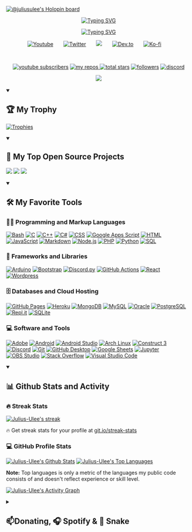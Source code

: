 <p><a href="https://holopin.io/@juliusulee"><img src="https://holopin.me/juliusulee" alt="@juliusulee&#39;s Holopin board"></a></p>

<p align="center">
  <a href="https://git.io/typing-svg"><img src="https://readme-typing-svg.demolab.com?font=Fira+Code&weight=440&size=22&pause=1000&color=F75C7E&center=true&vCenter=true&repeat=false&width=435&lines=Julius+Ulee" alt="Typing SVG" /></a>
</p>

<p align="center">
  <a href="https://git.io/typing-svg"><img src="https://readme-typing-svg.demolab.com?font=Fira+Code&weight=440&size=22&pause=1000&color=F75C7E&center=true&width=435&lines=Always+learning+new+things;Experienced+UI%2FUX+Designer;Open-Source+Developer+" alt="Typing SVG" /></a>
  
  <!-- Social icons section -->
<p align="center">
  <a href="https://www.youtube.com/@juliusulee"><img width="32px" alt="Youtube" title="Youtube" src="https://i.imgur.com/qiXu7b2.png"/></a>
  &#8287;&#8287;&#8287;&#8287;&#8287;
  <a href="https://twitter.com/mas_ulee"><img width="32px" alt="Twitter" title="Twitter" src="https://i.imgur.com/OXZM1L6.png"/></a>
  &#8287;&#8287;&#8287;&#8287;&#8287;
  <a href="https://discord.gg/VzUR95y" alt="Discord" title="Discord Server"><img width="32px" src="https://i.imgur.com/OViZO8J.png"/></a>
  &#8287;&#8287;&#8287;&#8287;&#8287;
  <a href="https://dev.to/juliusulee"><img width="32px" alt="Dev.to" title="DenverCoder1 Dev.to" src="https://i.imgur.com/mVm29vK.png"></a>
  &#8287;&#8287;&#8287;&#8287;&#8287;
  <a href="https://ko-fi.com/juliusule"><img width="32px" alt="Ko-fi" title="Buy me a coffee" src="https://i.imgur.com/PpLeD3K.png"/></a>
  &#8287;&#8287;&#8287;&#8287;&#8287;
</p>

<br/>

<!-- Social badges section -->
<!-- Badges with custom icons - https://github.com/DenverCoder1/custom-icon-badges -->
<!-- View counter - https://github.com/DenverCoder1/Simple-View-Counter -->
<p align="center">
  <a href="https://www.youtube.com/@JuliusUlee?sub_confirmation=1">
    <img alt="youtube subscribers" title="Subscribe to my YouTube channel" src="https://custom-icon-badges.demolab.com/badge/-Subscribe-red?style=for-the-badge&logo=video&logoColor=white"/></a>
  <a href="https://github.com/Julius-Ulee?tab=repositories">
    <img alt="my repos" title="My Repos" src="https://custom-icon-badges.demolab.com/badge/-My%20Repos-FFBF00?style=for-the-badge&logoColor=white&logo=repo">
    <img alt="total stars" title="Total stars on GitHub" src="https://custom-icon-badges.demolab.com/github/stars/Julius-Ulee?color=55960c&style=for-the-badge&labelColor=488207&logo=star"/></a>
  <a href="https://github.com/Julius-Ulee?tab=followers">
    <img alt="followers" title="Follow me on Github" src="https://custom-icon-badges.demolab.com/github/followers/Julius-Ulee?color=236ad3&labelColor=1155ba&style=for-the-badge&logo=person-add&label=Follow&logoColor=white"/></a>
  <a href="https://discord.gg/VzUR95y">
    <img alt="discord" title="Discord Server" src="https://custom-icon-badges.demolab.com/discord/706339390053416981?color=BF40BF&labelColor=800080&style=for-the-badge&logo=comments&label=discord&logoColor=white"/></a>
</p>

<p align="center">
  <img src="https://spotify-github-profile.vercel.app/api/view?uid=313w7gwusryjcgatpheimipv3fqu&cover_image=true&theme=default&show_offline=true&background_color=121212&bar_color=53b14f&bar_color_cover=true)](https://github.com/kittinan/spotify-github-profile">
</p>

<details open> 
<summary><h2>🏆 My Trophy</h2></summary>
  
  [![Trophies](https://github-profile-trophy.vercel.app/?username=Julius-Ulee&theme=onedark&row=1)](https://github.com/Julius-Ulee)
  
</details> 

  <details open> 
  <summary><h2>📘 My Top Open Source Projects</h2></summary>

  <!-- Repo info cards - https://github.com/anuraghazra/github-readme-stats -->
  <!-- Small repo cards (fork) - https://github.com/DenverCoder1/github-readme-stats -->
  <p align="left">
    <a href="https://github.com/Julius-Ulee/AmeliaBot-Discord">
 <img width="278" src="https://github-readme-stats.vercel.app/api/pin/?username=Julius-Ulee&repo=AmeliaBot-Discord&theme=react&bg_color=1F222E&title_color=F85D7F&hide_border=true&icon_color=F8D866&show_icons=false" /></a>
    <a href="https://github.com/Julius-Ulee/WhatsApp-OpenAI">
 <img width="278" src="https://github-readme-stats.vercel.app/api/pin/?username=Julius-Ulee&repo=WhatsApp-OpenAI&theme=react&bg_color=1F222E&title_color=F85D7F&hide_border=true&icon_color=F8D866&show_icons=false" /></a> 
    <a href="https://github.com/Julius-Ulee/Discord-Online-Voice">
 <img width="278" src="https://github-readme-stats.vercel.app/api/pin/?username=Julius-Ulee&repo=Discord-Online-Voice&theme=react&bg_color=1F222E&title_color=F85D7F&hide_border=true&icon_color=F8D866&show_icons=false" /></a> 
</details>
  
  <details open> 
  <summary><h2>🛠️ My Favorite Tools</h2></summary>
  <!-- Some badges are from https://github.com/Ileriayo/markdown-badges -->

  <h3>👨‍💻 Programming and Markup Languages</h3>

  <p>
      <a href="https://github.com/search?q=user%3ADenverCoder1+language%3Abash"><img alt="Bash" src="https://img.shields.io/badge/Bash-121011.svg?logo=gnu-bash&logoColor=white"></a>
      <a href="https://github.com/search?q=user%3ADenverCoder1+language%3Ac"><img alt="C" src="https://custom-icon-badges.demolab.com/badge/C-03599C.svg?logo=c-in-hexagon&logoColor=white"></a>
      <a href="https://github.com/search?q=user%3ADenverCoder1+language%3Acpp"><img alt="C++" src="https://custom-icon-badges.demolab.com/badge/C++-9C033A.svg?logo=cpp2&logoColor=white"></a>
      <a href="https://github.com/search?q=user%3ADenverCoder1+language%3Acsharp"><img alt="C#" src="https://custom-icon-badges.demolab.com/badge/C%23-68217A.svg?logo=cs2&logoColor=white"></a>
      <a href="https://github.com/search?q=user%3ADenverCoder1+language%3Acss"><img alt="CSS" src="https://img.shields.io/badge/CSS-1572B6.svg?logo=css3&logoColor=white"></a>
      <a href="https://github.com/search?q=user%3ADenverCoder1+language%3Ags"><img alt="Google Apps Script" src="https://custom-icon-badges.demolab.com/badge/Google%20Apps%20Script-02569B.svg?logo=gs&logoColor=white"></a>
      <a href="https://github.com/search?q=user%3ADenverCoder1+language%3Ahtml"><img alt="HTML" src="https://img.shields.io/badge/HTML-E34F26.svg?logo=html5&logoColor=white"></a>
      <a href="https://github.com/search?q=user%3ADenverCoder1+language%3Ajavascript"><img alt="JavaScript" src="https://img.shields.io/badge/JavaScript-F7DF1E.svg?logo=javascript&logoColor=black"></a>
      <a href="https://github.com/search?q=user%3ADenverCoder1+language%3Amarkdown"><img alt="Markdown" src="https://img.shields.io/badge/Markdown-000000.svg?logo=markdown&logoColor=white"></a>
      <a href="https://github.com/search?q=user%3ADenverCoder1+language%3Ajavascript"><img alt="Node.js" src="https://img.shields.io/badge/Node.js-43853D.svg?logo=node.js&logoColor=white"></a>
      <a href="https://github.com/search?q=user%3ADenverCoder1+language%3Aphp"><img alt="PHP" src="https://img.shields.io/badge/PHP-777BB4.svg?logo=php&logoColor=white"></a>
      <a href="https://github.com/search?q=user%3ADenverCoder1+language%3Apython"><img alt="Python" src="https://img.shields.io/badge/Python-14354C.svg?logo=python&logoColor=white"></a>
      <a href="https://github.com/search?q=user%3ADenverCoder1+language%3Asql"><img alt="SQL" src="https://custom-icon-badges.demolab.com/badge/SQL-025E8C.svg?logo=database&logoColor=white"></a>
  </p>

  <h3>🧰 Frameworks and Libraries</h3>

  <p>
      <a href="#"><img alt="Arduino" src="https://img.shields.io/badge/-Arduino-00979D?logo=Arduino&logoColor=white"></a>
      <a href="#"><img alt="Bootstrap" src="https://img.shields.io/badge/Bootstrap-7952B3.svg?logo=bootstrap&logoColor=white"></a>
      <a href="#"><img alt="Discord.py" src="https://custom-icon-badges.demolab.com/badge/Discord.py-0d1620.svg?logo=dpy"></a>
      <a href="#"><img alt="GitHub Actions" src="https://img.shields.io/badge/GitHub%20Actions-2671E5.svg?logo=github%20actions&logoColor=white"></a>
      <a href="#"><img alt="React" src="https://img.shields.io/badge/React-20232a.svg?logo=react&logoColor=%2361DAFB"></a>
      <a href="#"><img alt="Wordpress" src="https://img.shields.io/badge/Wordpress-21759B?logo=wordpress&logoColor=white"></a>
  </p>

  <h3>🗄️ Databases and Cloud Hosting</h3>

  <p>
      <a href="#"><img alt="GitHub Pages" src="https://img.shields.io/badge/GitHub%20Pages-327FC7.svg?logo=github&logoColor=white"></a>
      <a href="#"><img alt="Heroku" src="https://img.shields.io/badge/Heroku-430098.svg?logo=heroku&logoColor=white"></a>
      <a href="#"><img alt="MongoDB" src ="https://img.shields.io/badge/MongoDB-4ea94b.svg?logo=mongodb&logoColor=white"></a>
      <a href="#"><img alt="MySQL" src="https://img.shields.io/badge/MySQL-00f.svg?logo=mysql&logoColor=white"></a>
      <a href="#"><img alt="Oracle" src ="https://img.shields.io/badge/Oracle-F00000.svg?logo=oracle&logoColor=white"></a>
      <a href="#"><img alt="PostgreSQL" src ="https://img.shields.io/badge/PostgreSQL-316192.svg?logo=postgresql&logoColor=white"></a>
      <a href="#"><img alt="Repl.it" src="https://img.shields.io/badge/Repl.it-0D101E.svg?logo=Replit&logoColor=white"></a>
      <a href="#"><img alt="SQLite" src ="https://img.shields.io/badge/SQLite-07405e.svg?logo=sqlite&logoColor=white"></a>
  </p>

  <h3>💻 Software and Tools</h3>

  <p>
      <a href="#"><img alt="Adobe" src="https://img.shields.io/badge/Adobe-FF0000.svg?logo=adobe&logoColor=white"></a>
      <a href="#"><img alt="Android" src="https://img.shields.io/badge/Android-3DDC84?logo=android&logoColor=white"></a>
      <a href="#"><img alt="Android Studio" src="https://img.shields.io/badge/Android%20Studio-008678.svg?logo=android-studio&logoColor=white"></a>
      <a href="#"><img alt="Arch Linux" src="https://img.shields.io/badge/Arch%20Linux-1793D1.svg?logo=arch-linux&logoColor=white"></a>
      <a href="#"><img alt="Construct 3" src="https://img.shields.io/badge/Construct%203-00b56a.svg?logo=construct-3&logoColor=white"></a>
      <a href="#"><img alt="Discord" src="https://img.shields.io/badge/-Discord-5865F2.svg?logo=discord&logoColor=white"></a>
      <a href="#"><img alt="Git" src="https://img.shields.io/badge/Git-F05033.svg?logo=git&logoColor=white"></a>
      <a href="#"><img alt="GitHub Desktop" src="https://img.shields.io/badge/GitHub%20Desktop-8034A9.svg?logo=github&logoColor=white"></a>
      <a href="#"><img alt="Google Sheets" src="https://img.shields.io/badge/Sheets-34A853.svg?logo=google%20sheets&logoColor=white"></a>
      <a href="#"><img alt="Jupyter" src="https://img.shields.io/badge/Jupyter-F37626.svg?logo=Jupyter&logoColor=white"></a>
      <a href="#"><img alt="OBS Studio" src="https://img.shields.io/badge/-OBS-302E31?logo=obs-studio&logoColor=white"></a>
      <a href="#"><img alt="Stack Overflow" src="https://img.shields.io/badge/-Stack%20Overflow-FE7A16?logo=stack-overflow&logoColor=white"></a>
      <a href="#"><img alt="Visual Studio Code" src="https://img.shields.io/badge/Visual%20Studio%20Code-0078d7.svg?logo=visual-studio-code&logoColor=white"></a>
  </p>
</details>

<details open> 
  <summary><h2>📊 Github Stats and Activity</h2></summary>

  <h3>🔥 Streak Stats</h3>

  <!-- GitHub Readme Streak Stats - https://github.com/DenverCoder1/github-readme-streak-stats -->
  <p>
    <a href="https://github.com/Julius-Ulee/github-readme-streak-stats">
      <img title="🔥 Get streak stats for your profile at git.io/streak-stats" alt="Julius-Ulee's streak" src="https://streak-stats.demolab.com/?user=Julius-Ulee&theme=monokai-metallian&hide_border=true"/>
    </a>
    <p>🔥 Get streak stats for your profile at <a href="https://git.io/streak-stats">git.io/streak-stats</a></p>
  </p>

  <h3>💻 GitHub Profile Stats</h3>

  <!-- https://github.com/anuraghazra/github-readme-stats -->

  <a href="https://github.com/anuraghazra/github-readme-stats"><img alt="Julius-Ulee's Github Stats" src="https://github-readme-stats.vercel.app/api?username=Julius-Ulee&show_icons=true&include_all_commits=true&count_private=true&theme=react&hide_border=true&bg_color=1F222E&title_color=F85D7F&icon_color=F8D866" height="192px"/></a>
  <a href="https://github.com/anuraghazra/github-readme-stats"><img alt="Julius-Ulee's Top Languages" src="https://github-readme-stats.vercel.app/api/top-langs/?username=Julius-Ulee&langs_count=8&layout=compact&theme=react&hide_border=true&bg_color=1F222E&title_color=F85D7F&icon_color=F8D866&hide=Jupyter%20Notebook,Roff" height="192px"/></a>
  <br/>
  
  <b>Note:</b> Top languages is only a metric of the languages my public code consists of and doesn't reflect experience or skill level.
  
  <!-- https://github.com/ashutosh00710/github-readme-activity-graph -->

  <a href="https://github.com/ashutosh00710/github-readme-activity-graph"><img alt="Julius-Ulee's Activity Graph" src="https://github-readme-activity-graph.cyclic.app/graph/?username=Julius-Ulee&bg_color=1F222E&color=F8D866&line=F85D7F&point=FFFFFF&hide_border=true" /></a>

</details>

<details>
  <summary><h2>📫Donating, 🎧 Spotify & 🐍 Snake</h2></summary>
  
  
### Donate
<a href="https://saweria.co/AmeliaBotDiscord" target="_blank"><img src="https://user-images.githubusercontent.com/26188697/180601310-e82c63e4-412b-4c36-b7b5-7ba713c80380.png" alt="Donate For Amelia" height="41" width="174"></a>

<a href="https://discord.gg/VzUR95y"><img src="https://invidget.switchblade.xyz/VzUR95y" /></a>

### Watch my contribution graph get eaten by the snake 🐍

![snake gif](https://github.com/Julius-Ulee/Julius-Ulee/blob/output/github-contribution-grid-snake.svg)
</details>
